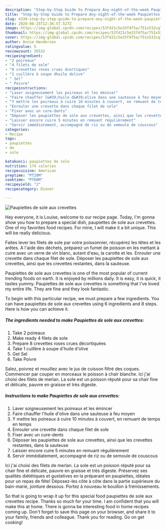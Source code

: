 ```yaml
---
description: "Step-by-Step Guide to Prepare Any-night-of-the-week Paupiettes de sole aux crevettes"
title: "Step-by-Step Guide to Prepare Any-night-of-the-week Paupiettes de sole aux crevettes"
slug: 4339-step-by-step-guide-to-prepare-any-night-of-the-week-paupiettes-de-sole-aux-crevettes
date: 2020-08-25T12:36:57.527Z
image: https://img-global.cpcdn.com/recipes/53f421c5e33f4f5a/751x532cq70/paupiettes-de-sole-aux-crevettes-photo-principale-de-la-recette.jpg
thumbnail: https://img-global.cpcdn.com/recipes/53f421c5e33f4f5a/751x532cq70/paupiettes-de-sole-aux-crevettes-photo-principale-de-la-recette.jpg
cover: https://img-global.cpcdn.com/recipes/53f421c5e33f4f5a/751x532cq70/paupiettes-de-sole-aux-crevettes-photo-principale-de-la-recette.jpg
author: Annie Henderson
ratingvalue: 5
reviewcount: 26532
recipeingredient:
- "2 poireaux"
- "4 filets de sole"
- "8 crevettes roses crues dcortiques"
- "1 cuillère à soupe dhuile dolive"
- " Sel"
- " Poivre"
recipeinstructions:
- "Laver soigneusement les poireaux et les émincer"
- "Faire chauffer l&#39;huile d&#39;olive dans une sauteuse à feu moyen"
- "Y mettre les poireaux à cuire 10 minutes à couvert, en remuant de temps en temps"
- "Enrouler une crevette dans chaque filet de sole"
- "Fixer avec un cure-dents"
- "Déposer les paupiettes de sole aux crevettes, ainsi que les crevettes restantes, dans la sauteuse"
- "Laisser encore cuire 5 minutes en remuant régulièrement"
- "Servir immédiatement, accompagné de riz ou de semoule de couscous"
categories:
- Recipe
tags:
- paupiettes
- de
- sole

katakunci: paupiettes de sole 
nutrition: 174 calories
recipecuisine: American
preptime: "PT29M"
cooktime: "PT60M"
recipeyield: "2"
recipecategory: Dinner

---
```



![Paupiettes de sole aux crevettes](https://img-global.cpcdn.com/recipes/53f421c5e33f4f5a/751x532cq70/paupiettes-de-sole-aux-crevettes-photo-principale-de-la-recette.jpg)

Hey everyone, it is Louise, welcome to our recipe page. Today, I'm gonna show you how to prepare a special dish, paupiettes de sole aux crevettes. One of my favorites food recipes. For mine, I will make it a bit unique. This will be really delicious.

Faites lever les filets de sole par votre poissonnier, récupérez les têtes et les arêtes. A l&#39;aide des déchets, préparez un fumet de poisson en les mettant à cuire avec un verre de vin blanc, autant d&#39;eau, la carotte et les. Enrouler une crevette dans chaque filet de sole. Déposer les paupiettes de sole aux crevettes, ainsi que les crevettes restantes, dans la sauteuse.

Paupiettes de sole aux crevettes is one of the most popular of current trending foods on earth. It is enjoyed by millions daily. It is easy, it is quick, it tastes yummy. Paupiettes de sole aux crevettes is something that I've loved my entire life. They are fine and they look fantastic.


To begin with this particular recipe, we must prepare a few ingredients. You can have paupiettes de sole aux crevettes using 6 ingredients and 8 steps. Here is how you can achieve it.

<!--inarticleads1-->

##### The ingredients needed to make Paupiettes de sole aux crevettes:

1. Take 2 poireaux
1. Make ready 4 filets de sole
1. Prepare 8 crevettes roses crues décortiquées
1. Take 1 cuillère à soupe d&#39;huile d&#39;olive
1. Get  Sel
1. Take  Poivre


Salez, poivrez et mouillez avec le jus de cuisson filtré des coques. Commencer par couper en morceaux le poisson à chair blanche. Ici j&#39;ai choisi des filets de merlan. La sole est un poisson réputé pour sa chair fine et délicate, pauvre en graisse et très digeste. 

<!--inarticleads2-->

##### Instructions to make Paupiettes de sole aux crevettes:

1. Laver soigneusement les poireaux et les émincer
1. Faire chauffer l&#39;huile d&#39;olive dans une sauteuse à feu moyen
1. Y mettre les poireaux à cuire 10 minutes à couvert, en remuant de temps en temps
1. Enrouler une crevette dans chaque filet de sole
1. Fixer avec un cure-dents
1. Déposer les paupiettes de sole aux crevettes, ainsi que les crevettes restantes, dans la sauteuse
1. Laisser encore cuire 5 minutes en remuant régulièrement
1. Servir immédiatement, accompagné de riz ou de semoule de couscous


Ici j&#39;ai choisi des filets de merlan. La sole est un poisson réputé pour sa chair fine et délicate, pauvre en graisse et très digeste. Préservez ses qualités diététiques et gustatives en la préparant en paupiettes, idéales pour un repas de fête! Déposez-les côte à côte dans la partie supérieure du bain-marie, jointure dessous. Portez à nouveau le bouillon à frémissements. 

So that is going to wrap it up for this special food paupiettes de sole aux crevettes recipe. Thanks so much for your time. I am confident that you will make this at home. There is gonna be interesting food in home recipes coming up. Don't forget to save this page on your browser, and share it to your family, friends and colleague. Thank you for reading. Go on get cooking!
